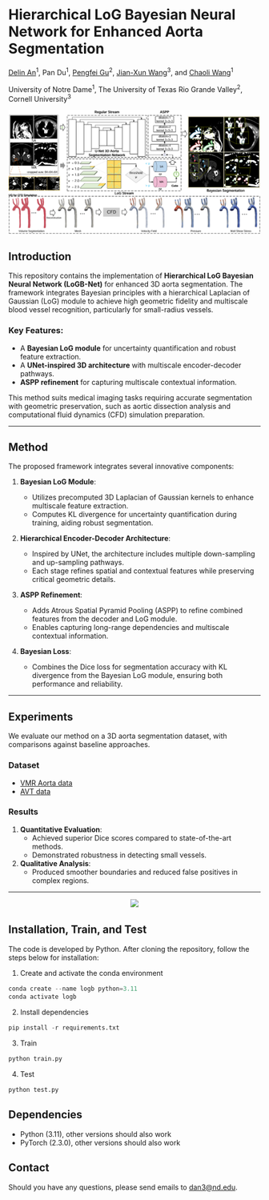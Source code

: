 # Hierarchical LoG Bayesian Neural Network for Enhanced Aorta Segmentation

[Delin An](https://github.com/adlsn)<sup>1</sup>, Pan Du<sup>1</sup>, [Pengfei Gu](https://pgu-nd.github.io/)<sup>2</sup>, [Jian-Xun Wang](https://www.engineering.cornell.edu/faculty-directory/jian-xun-wang)<sup>3</sup>, and [Chaoli Wang](https://sites.nd.edu/chaoli-wang/)<sup>1</sup>

University of Notre Dame<sup>1</sup>, The University of Texas Rio Grande Valley<sup>2</sup>, Cornell University<sup>3</sup>

<div>
  <img src='overview.png'>
</div>

## Introduction

This repository contains the implementation of **Hierarchical LoG Bayesian Neural Network (LoGB-Net)** for enhanced 3D aorta segmentation. The framework integrates Bayesian principles with a hierarchical Laplacian of Gaussian (LoG) module to achieve high geometric fidelity and multiscale blood vessel recognition, particularly for small-radius vessels. 

### Key Features:
- A **Bayesian LoG module** for uncertainty quantification and robust feature extraction.
- A **UNet-inspired 3D architecture** with multiscale encoder-decoder pathways.
- **ASPP refinement** for capturing multiscale contextual information.

This method suits medical imaging tasks requiring accurate segmentation with geometric preservation, such as aortic dissection analysis and computational fluid dynamics (CFD) simulation preparation.

---

## Method

The proposed framework integrates several innovative components:

1. **Bayesian LoG Module**:
   - Utilizes precomputed 3D Laplacian of Gaussian kernels to enhance multiscale feature extraction.
   - Computes KL divergence for uncertainty quantification during training, aiding robust segmentation.

2. **Hierarchical Encoder-Decoder Architecture**:
   - Inspired by UNet, the architecture includes multiple down-sampling and up-sampling pathways.
   - Each stage refines spatial and contextual features while preserving critical geometric details.

3. **ASPP Refinement**:
   - Adds Atrous Spatial Pyramid Pooling (ASPP) to refine combined features from the decoder and LoG module.
   - Enables capturing long-range dependencies and multiscale contextual information.

4. **Bayesian Loss**:
   - Combines the Dice loss for segmentation accuracy with KL divergence from the Bayesian LoG module, ensuring both performance and reliability.

---

## Experiments

We evaluate our method on a 3D aorta segmentation dataset, with comparisons against baseline approaches.

### Dataset
- [VMR Aorta data](https://www.vascularmodel.org/)
- [AVT data](https://figshare.com/articles/dataset/Aortic_Vessel_Tree_AVT_CTA_Datasets_and_Segmentations/14806362)

### Results
1. **Quantitative Evaluation**:
   - Achieved superior Dice scores compared to state-of-the-art methods.
   - Demonstrated robustness in detecting small vessels.
2. **Qualitative Analysis**:
   - Produced smoother boundaries and reduced false positives in complex regions.

---

<div align="center">
  <img src='qualitative_results.png'>
</div>

## Installation, Train, and Test
The code is developed by Python. After cloning the repository, follow the steps below for installation:
1. Create and activate the conda environment
```python
conda create --name logb python=3.11
conda activate logb
```
2. Install dependencies
```python
pip install -r requirements.txt
```
3. Train
```python
python train.py
```

4. Test
```python
python test.py
```

## Dependencies
* Python (3.11), other versions should also work
* PyTorch (2.3.0), other versions should also work

## Contact
Should you have any questions, please send emails to dan3@nd.edu.




